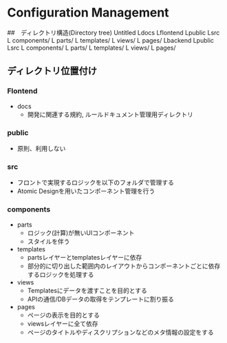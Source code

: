 # Configuration Management
##　ディレクトリ構造(Directory tree)
Untitled
  Ldocs
  Lflontend
    Lpublic
    Lsrc
        L components/
        L parts/
        L templates/
        L views/
        L pages/
  Lbackend
    Lpublic
    Lsrc
        L components/
        L parts/
        L templates/
        L views/
        L pages/
    
## ディレクトリ位置付け
### Flontend
- docs
    - 開発に関連する規約, ルールドキュメント管理用ディレクトリ

### public
- 原則、利用しない

### src
- フロントで実現するロジックを以下のフォルダで管理する
- Atomic Designを用いたコンポーネント管理を行う

### components
- parts
  - ロジック(計算)が無いUIコンポーネント
  - スタイルを伴う
- templates
  - partsレイヤーとtemplatesレイヤーに依存
  - 部分的に切り出した範囲内のレイアウトからコンポーネントごとに依存するロジックを処理する
- views
  - Templatesにデータを渡すことを目的とする
  - APIの通信/DBデータの取得をテンプレートに割り振る
- pages
  - ページの表示を目的とする
  - viewsレイヤーに全て依存
  - ページのタイトルやディスクリプションなどのメタ情報の設定をする


